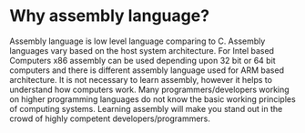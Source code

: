 # Why assembly language?
Assembly language is low level language comparing to C. Assembly languages vary based on the host system architecture. For Intel based 
Computers x86 assembly can be used depending upon 32 bit or 64 bit computers and there is different assembly language used for ARM based architecture. 
It is not necessary to learn assembly, however it helps to understand how computers work. Many programmers/developers working on 
higher programming languages do not know the basic working principles of computing systems. Learning assembly will make you stand out in the crowd of
highly competent developers/programmers.

